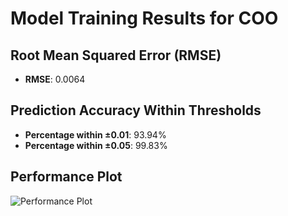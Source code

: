 # Model Training Results for COO

## Root Mean Squared Error (RMSE)
- **RMSE**: 0.0064

## Prediction Accuracy Within Thresholds
- **Percentage within ±0.01**: 93.94%
- **Percentage within ±0.05**: 99.83%

## Performance Plot
![Performance Plot](../imgs/COO.png)
